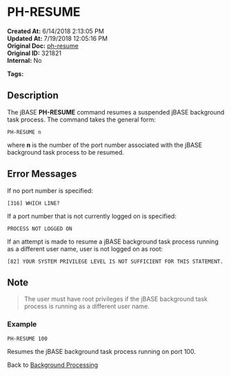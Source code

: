# PH-RESUME

**Created At:** 6/14/2018 2:13:05 PM  
**Updated At:** 7/19/2018 12:05:16 PM  
**Original Doc:** [ph-resume](https://docs.jbase.com/46465-background-processing/ph-resume)  
**Original ID:** 321821  
**Internal:** No  

**Tags:**
<badge text='backgroud processes' vertical='middle' />

## Description

The jBASE **PH-RESUME** command resumes a suspended jBASE background task process. The command takes the general form:

```
PH-RESUME n
```

where **n** is the number of the port number associated with the jBASE background task process to be resumed.

## Error Messages

If no port number is specified:

```
[316] WHICH LINE?
```

If a port number that is not currently logged on is specified:

```
PROCESS NOT LOGGED ON
```

If an attempt is made to resume a jBASE background task process running as a different user name, user is not logged on as root:

```
[82] YOUR SYSTEM PRIVILEGE LEVEL IS NOT SUFFICIENT FOR THIS STATEMENT.
```

## Note

> The user must have root privileges if the jBASE background task process is running as a different user name.

### Example

```
PH-RESUME 100
```

Resumes the jBASE background task process running on port 100.

Back to [Background Processing](./../README.md)
